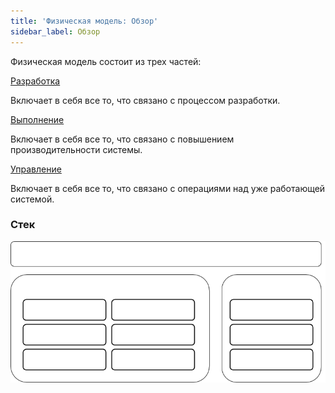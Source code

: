 ```yaml
---
title: 'Физическая модель: Обзор'
sidebar_label: Обзор
---
```


Физическая модель состоит из трех частей: 

[Разработка](Development.md)

Включает в себя все то, что связано с процессом разработки.

[Выполнение](Execution.md)

Включает в себя все то, что связано с повышением производительности системы.

[Управление](Management.md)

Включает в себя все то, что связано с операциями над уже работающей системой.

### Стек

![](download/temp/svgout6739827273620651053.png)

  
